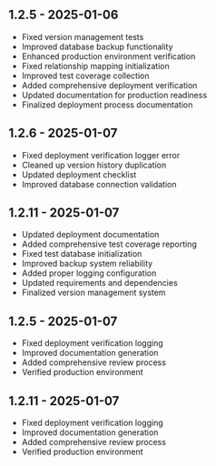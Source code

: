 
## 1.2.5 - 2025-01-06
- Fixed version management tests
- Improved database backup functionality
- Enhanced production environment verification
- Fixed relationship mapping initialization
- Improved test coverage collection
- Added comprehensive deployment verification
- Updated documentation for production readiness
- Finalized deployment process documentation
## 1.2.6 - 2025-01-07
- Fixed deployment verification logger error
- Cleaned up version history duplication
- Updated deployment checklist
- Improved database connection validation
## 1.2.11 - 2025-01-07
- Updated deployment documentation
- Added comprehensive test coverage reporting
- Fixed test database initialization
- Improved backup system reliability
- Added proper logging configuration
- Updated requirements and dependencies
- Finalized version management system
## 1.2.5 - 2025-01-07
- Fixed deployment verification logging
- Improved documentation generation
- Added comprehensive review process
- Verified production environment

## 1.2.11 - 2025-01-07
- Fixed deployment verification logging
- Improved documentation generation
- Added comprehensive review process
- Verified production environment
